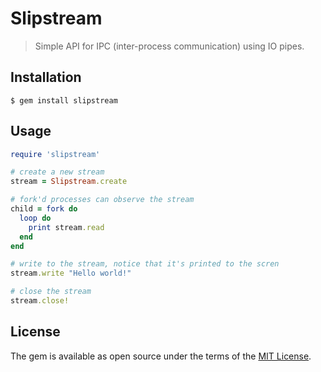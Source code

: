 # Slipstream
> Simple API for IPC (inter-process communication) using IO pipes.

## Installation

    $ gem install slipstream

## Usage

```ruby
require 'slipstream'

# create a new stream
stream = Slipstream.create

# fork'd processes can observe the stream
child = fork do 
  loop do
    print stream.read
  end
end

# write to the stream, notice that it's printed to the scren
stream.write "Hello world!"

# close the stream
stream.close!
```

## License

The gem is available as open source under the terms of the [MIT License](https://opensource.org/licenses/MIT).
